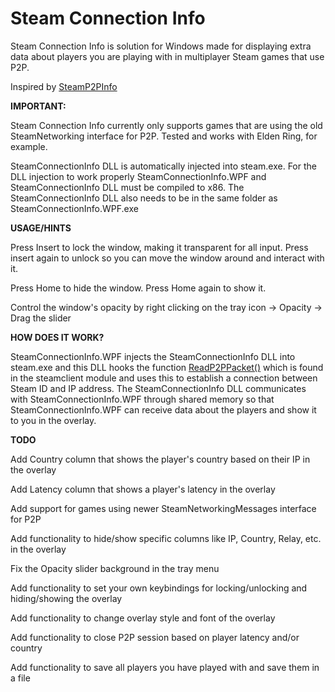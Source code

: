 # Steam Connection Info
Steam Connection Info is solution for Windows made for displaying extra data about players you are playing with in multiplayer Steam games that use P2P.

Inspired by [SteamP2PInfo](https://github.com/tremwil/SteamP2PInfo)

**IMPORTANT:**

Steam Connection Info currently only supports games that are using the old SteamNetworking interface for P2P. Tested and works with Elden Ring, for example.

SteamConnectionInfo DLL is automatically injected into steam.exe. For the DLL injection to work properly SteamConnectionInfo.WPF and SteamConnectionInfo DLL must be compiled to x86. The SteamConnectionInfo DLL also needs to be in the same folder as SteamConnectionInfo.WPF.exe

**USAGE/HINTS**

Press Insert to lock the window, making it transparent for all input. Press insert again to unlock so you can move the window around and interact with it.

Press Home to hide the window. Press Home again to show it.

Control the window's opacity by right clicking on the tray icon -> Opacity -> Drag the slider

**HOW DOES IT WORK?**

SteamConnectionInfo.WPF injects the SteamConnectionInfo DLL into steam.exe and this DLL hooks the function [ReadP2PPacket()](https://partner.steamgames.com/doc/api/ISteamNetworking#ReadP2PPacket) which is found in the steamclient module and uses this to establish a connection between Steam ID and IP address. The SteamConnectionInfo DLL communicates with SteamConnectionInfo.WPF through shared memory so that SteamConnectionInfo.WPF can receive data about the players and show it to you in the overlay.

**TODO**

Add Country column that shows the player's country based on their IP in the overlay

Add Latency column that shows a player's latency in the overlay

Add support for games using newer SteamNetworkingMessages interface for P2P

Add functionality to hide/show specific columns like IP, Country, Relay, etc. in the overlay

Fix the Opacity slider background in the tray menu

Add functionality to set your own keybindings for locking/unlocking and hiding/showing the overlay

Add functionality to change overlay style and font of the overlay

Add functionality to close P2P session based on player latency and/or country

Add functionality to save all players you have played with and save them in a file
